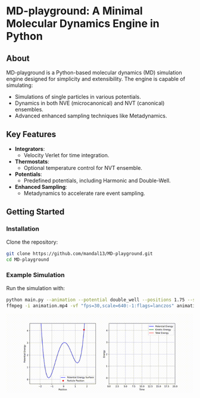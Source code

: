 # MD-playground: A Minimal Molecular Dynamics Engine in Python

## About
MD-playground is a Python-based molecular dynamics (MD) simulation engine designed for simplicity and extensibility. The engine is capable of simulating:
- Simulations of single particles in various potentials.
- Dynamics in both NVE (microcanonical) and NVT (canonical) ensembles.
- Advanced enhanced sampling techniques like Metadynamics.

## Key Features
- **Integrators**: 
  - Velocity Verlet for time integration.
- **Thermostats**: 
  - Optional temperature control for NVT ensemble.
- **Potentials**: 
  - Predefined potentials, including Harmonic and Double-Well.
- **Enhanced Sampling**: 
  - Metadynamics to accelerate rare event sampling.

## Getting Started
### Installation
Clone the repository:
```bash
git clone https://github.com/mandal13/MD-playground.git
cd MD-playground
```

### Example Simulation
Run the simulation with:
```bash
python main.py --animation --potential double_well --positions 1.75 --save_file animation.mp4
ffmpeg -i animation.mp4 -vf "fps=30,scale=640:-1:flags=lanczos" animation.gif
```

<img src="./animations/animation.gif"/>

